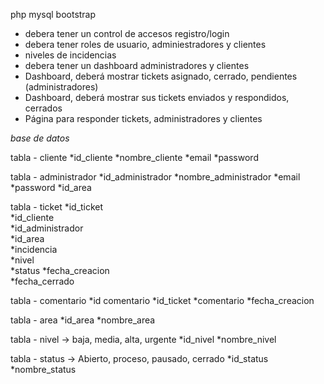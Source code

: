 php mysql bootstrap

- debera tener un control de accesos registro/login
- debera tener roles de usuario, adminiestradores y clientes
- niveles de incidencias
- debera tener un dashboard administradores y clientes
- Dashboard, deberá mostrar tickets asignado, cerrado, pendientes (administradores)
- Dashboard, deberá mostrar sus tickets enviados y respondidos, cerrados
- Página para responder tickets, administradores y clientes

*base de datos*

tabla - cliente
*id_cliente
*nombre_cliente
*email
*password

tabla - administrador
*id_administrador
*nombre_administrador
*email
*password
*id_area

tabla - ticket
*id_ticket   
*id_cliente   
*id_administrador   
*id_area   
*incidencia   
*nivel   
*status
*fecha_creacion   
*fecha_cerrado

tabla - comentario
*id comentario
*id_ticket
*comentario
*fecha_creacion

tabla - area
*id_area
*nombre_area

tabla - nivel -> baja, media, alta, urgente
*id_nivel
*nombre_nivel

tabla - status -> Abierto, proceso, pausado, cerrado
*id_status
*nombre_status
